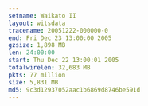 ```yaml
---
setname: Waikato II
layout: witsdata
tracename: 20051222-000000-0
end: Fri Dec 23 13:00:00 2005
gzsize: 1,898 MB
len: 24:00:00
start: Thu Dec 22 13:00:01 2005
totalwirelen: 32,683 MB
pkts: 77 million
size: 5,831 MB
md5: 9c3d12937052aac1b6869d8746be591d
---
```

